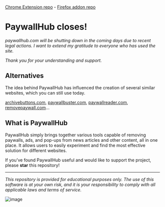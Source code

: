 [Chrome Extension repo](https://github.com/Angeloyo/paywallhub-chrome-extension) - [Firefox addon repo](https://github.com/Angeloyo/paywallhub-firefox-addon)

# PaywallHub closes!

*paywallhub.com will be shutting down in the coming days due to recent legal actions. I want to extend my gratitude to everyone who has used the site.*

*Thank you for your understanding and support.*

## Alternatives 

The idea behind PaywallHub has influenced the creation of several similar websites, which you can still use today. 

[archivebuttons.com](https://www.archivebuttons.com), [paywallbuster.com](https://www.paywallbuster.com), [paywallreader.com](https://www.paywallreader.com), [removepaywall.com](https://www.removepaywall.com)...

## What is PaywallHub

PaywallHub simply brings together various tools capable of removing paywalls, ads, and pop-ups from news articles and other content, all in one place. It allows users to easily experiment and find the most effective solution for different websites.

If you’ve found PaywallHub useful and would like to support the project, please **star** this repository!

---

*This repository is provided for educational purposes only. The use of this software is at your own risk, and it is your responsibility to comply with all applicable laws and terms of service.*

![image](https://i.ibb.co/cTjk80R/Fire-Shot-Capture-012-Paywall-Hub-Remove-Paywalls-for-free-paywallhub-com.png)

